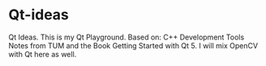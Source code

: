 # Qt-ideas

Qt Ideas. This is my Qt Playground.
Based on: C++ Development Tools Notes from TUM and the Book Getting Started with Qt 5.
I will mix OpenCV with Qt here as well.
